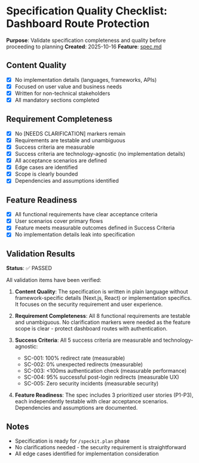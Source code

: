 # Specification Quality Checklist: Dashboard Route Protection

**Purpose**: Validate specification completeness and quality before proceeding to planning
**Created**: 2025-10-16
**Feature**: [spec.md](../spec.md)

## Content Quality

- [x] No implementation details (languages, frameworks, APIs)
- [x] Focused on user value and business needs
- [x] Written for non-technical stakeholders
- [x] All mandatory sections completed

## Requirement Completeness

- [x] No [NEEDS CLARIFICATION] markers remain
- [x] Requirements are testable and unambiguous
- [x] Success criteria are measurable
- [x] Success criteria are technology-agnostic (no implementation details)
- [x] All acceptance scenarios are defined
- [x] Edge cases are identified
- [x] Scope is clearly bounded
- [x] Dependencies and assumptions identified

## Feature Readiness

- [x] All functional requirements have clear acceptance criteria
- [x] User scenarios cover primary flows
- [x] Feature meets measurable outcomes defined in Success Criteria
- [x] No implementation details leak into specification

## Validation Results

**Status**: ✅ PASSED

All validation items have been verified:

1. **Content Quality**: The specification is written in plain language without framework-specific details (Next.js, React) or implementation specifics. It focuses on the security requirement and user experience.

2. **Requirement Completeness**: All 8 functional requirements are testable and unambiguous. No clarification markers were needed as the feature scope is clear - protect dashboard routes with authentication.

3. **Success Criteria**: All 5 success criteria are measurable and technology-agnostic:
   - SC-001: 100% redirect rate (measurable)
   - SC-002: 0% unexpected redirects (measurable)
   - SC-003: <100ms authentication check (measurable performance)
   - SC-004: 95% successful post-login redirects (measurable UX)
   - SC-005: Zero security incidents (measurable security)

4. **Feature Readiness**: The spec includes 3 prioritized user stories (P1-P3), each independently testable with clear acceptance scenarios. Dependencies and assumptions are documented.

## Notes

- Specification is ready for `/speckit.plan` phase
- No clarifications needed - the security requirement is straightforward
- All edge cases identified for implementation consideration
